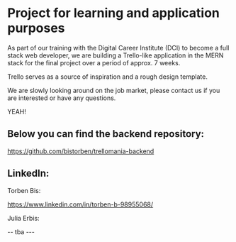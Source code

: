 # Project for learning and application purposes

As part of our training with the Digital Career Institute (DCI) to become a full stack web developer, we are building a Trello-like application in the MERN stack for the final project over a period of approx. 7 weeks.

Trello serves as a source of inspiration and a rough design template.

We are slowly looking around on the job market, please contact us if you are interested or have any questions.

YEAH!

## Below you can find the backend repository:

https://github.com/bistorben/trellomania-backend

## LinkedIn:

Torben Bis: 

https://www.linkedin.com/in/torben-b-98955068/


Julia Erbis: 

-- tba ---


